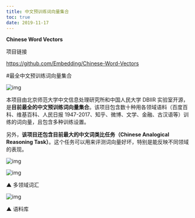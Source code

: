 ```yaml
---
title: 中文预训练词向量集合
toc: true
date: 2019-11-17
---
```

**Chinese Word Vectors**


项目链接

https://github.com/Embedding/Chinese-Word-Vectors


\#最全中文预训练词向量集合

![img](https://mmbiz.qpic.cn/mmbiz_png/VBcD02jFhgkSiadWpeGPpkFSMQVwLtN1xGyxWAtU6FqZXex4h7VsM35xLr6sJaaorMqB0vxTA722j6CQXloaDeQ/640?tp=webp&wxfrom=5&wx_lazy=1&wx_co=1)

本项目由北京师范大学中文信息处理研究所和中国人民大学 DBIIR 实验室开源，是**目前最全的中文预训练词向量集合**。该项目包含数十种用各领域语料（百度百科、维基百科、人民日报 1947-2017、知乎、微博、文学、金融、古汉语等）训练的词向量，且包含多种训练设置。

另外，**该项目还包含目前最大的中文词类比任务（Chinese Analogical Reasoning Task）**。这个任务可以用来评测词向量好坏，特别是能反映不同领域的表现。

![img](https://mmbiz.qpic.cn/mmbiz_png/VBcD02jFhgkSiadWpeGPpkFSMQVwLtN1xcnlfwpibjsMZRIuWcoNF6dr6U74XucPfwibD4YCw3Iz6bN1YoCFsquEg/640?tp=webp&wxfrom=5&wx_lazy=1&wx_co=1)



![img](https://mmbiz.qpic.cn/mmbiz_png/VBcD02jFhgkSiadWpeGPpkFSMQVwLtN1xMosib5wMTAjiaMM9VXpNTjGSuYo0UzpEX1nnXtYTkMqQSBHiae4QqyR1g/640?tp=webp&wxfrom=5&wx_lazy=1&wx_co=1)

**▲** 多领域词汇



![img](https://mmbiz.qpic.cn/mmbiz_png/VBcD02jFhgkSiadWpeGPpkFSMQVwLtN1xRzibicPjWmLs61D2X9z58R6UDRllhK6rK0GBSSmDvHLvXnbq11VCXnhg/640?tp=webp&wxfrom=5&wx_lazy=1&wx_co=1)

**▲** 语料库
